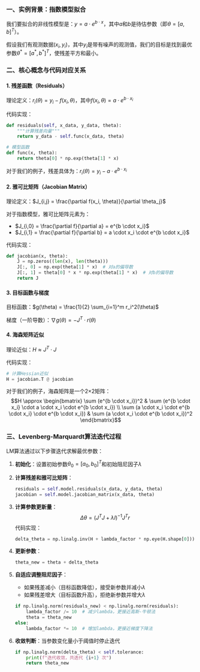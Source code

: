 ### 一、实例背景：指数模型拟合
我们要拟合的非线性模型是：$y = a \cdot e^{b \cdot x}$，其中$a$和$b$是待估参数（即$\theta = [a, b]^T$）。

假设我们有观测数据$(x_i, y_i)$，其中$y_i$是带有噪声的观测值，我们的目标是找到最优参数$\theta^* = [a^*, b^*]^T$，使残差平方和最小。


### 二、核心概念与代码对应关系

#### 1. 残差函数（Residuals）
理论定义：$r_i(\theta) = y_i - f(x_i, \theta)$，其中$f(x_i, \theta) = a \cdot e^{b \cdot x_i}$

代码实现：
```python
def residuals(self, x_data, y_data, theta):
    """计算残差向量"""
    return y_data - self.func(x_data, theta)

# 模型函数
def func(x, theta):
    return theta[0] * np.exp(theta[1] * x)
```

对于我们的例子，残差具体为：$r_i(\theta) = y_i - a \cdot e^{b \cdot x_i}$


#### 2. 雅可比矩阵（Jacobian Matrix）
理论定义：$J_{i,j} = \frac{\partial f(x_i, \theta)}{\partial \theta_j}$

对于指数模型，雅可比矩阵元素为：
- $J_{i,0} = \frac{\partial f}{\partial a} = e^{b \cdot x_i}$
- $J_{i,1} = \frac{\partial f}{\partial b} = a \cdot x_i \cdot e^{b \cdot x_i}$

代码实现：
```python
def jacobian(x, theta):
    J = np.zeros((len(x), len(theta)))
    J[:, 0] = np.exp(theta[1] * x)  # 对a的偏导数
    J[:, 1] = theta[0] * x * np.exp(theta[1] * x)  # 对b的偏导数
    return J
```


#### 3. 目标函数与梯度
目标函数：$g(\theta) = \frac{1}{2} \sum_{i=1}^m r_i^2(\theta)$

梯度（一阶导数）：$\nabla g(\theta) = -J^T \cdot r(\theta)$


#### 4. 海森矩阵近似
理论近似：$H \approx J^T \cdot J$

代码实现：
```python
# 计算Hessian近似
H = jacobian.T @ jacobian
```

对于我们的例子，海森矩阵是一个2×2矩阵：
$$H \approx \begin{bmatrix} 
\sum (e^{b \cdot x_i})^2 & \sum (e^{b \cdot x_i} \cdot a \cdot x_i \cdot e^{b \cdot x_i}) \\
\sum (a \cdot x_i \cdot e^{b \cdot x_i} \cdot e^{b \cdot x_i}) & \sum (a \cdot x_i \cdot e^{b \cdot x_i})^2 
\end{bmatrix}$$


### 三、Levenberg-Marquardt算法迭代过程
LM算法通过以下步骤迭代求解最优参数：

1. **初始化**：设置初始参数$\theta_0 = [a_0, b_0]^T$和初始阻尼因子$\lambda$

2. **计算残差和雅可比矩阵**：
   ```python
   residuals = self.model.residuals(x_data, y_data, theta)
   jacobian = self.model.jacobian_matrix(x_data, theta)
   ```

3. **计算参数更新量**：
   $$\Delta\theta = (J^T J + \lambda I)^{-1} J^T r$$
   代码实现：
   ```python
   delta_theta = np.linalg.inv(H + lambda_factor * np.eye(H.shape[0])) @ jacobian.T @ residuals
   ```

4. **更新参数**：
   ```python
   theta_new = theta + delta_theta
   ```

5. **自适应调整阻尼因子**：
   - 如果残差减小（目标函数降低），接受新参数并减小$\lambda$
   - 如果残差增大（目标函数升高），拒绝新参数并增大$\lambda$
   ```python
   if np.linalg.norm(residuals_new) < np.linalg.norm(residuals):
       lambda_factor /= 10  # 减少lambda，更接近高斯-牛顿法
       theta = theta_new
   else:
       lambda_factor *= 10  # 增加lambda，更接近梯度下降法
   ```

6. **收敛判断**：当参数变化量小于阈值时停止迭代
   ```python
   if np.linalg.norm(delta_theta) < self.tolerance:
       print(f"迭代收敛，共迭代 {i+1} 次")
       return theta_new
   ```

